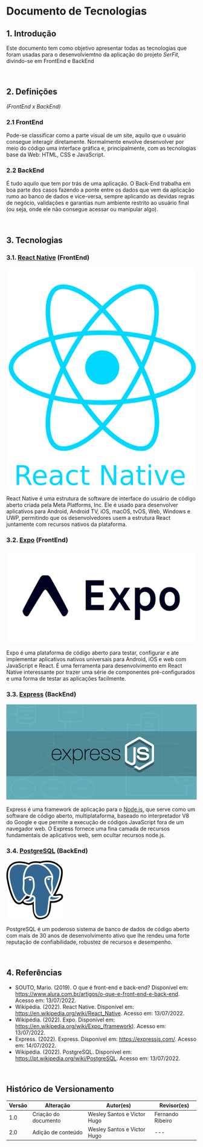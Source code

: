 # Documento de Tecnologias

## 1. Introdução
Este documento tem como objetivo apresentar todas as tecnologias que foram usadas para o desenvolviemtno da aplicação do projeto *SerFit*, divindo-se em FrontEnd e BackEnd

<br>

## 2. Definições
*(FrontEnd x BackEnd)*

### 2.1 FrontEnd
Pode-se classificar como a parte visual de um site, aquilo que o usuário consegue interagir diretamente. Normalmente envolve desenvolver por meio do código uma interface gráfica e, principalmente, com as tecnologias base da Web: HTML, CSS e JavaScript.

### 2.2 BackEnd
É tudo aquilo que tem por trás de uma aplicação. O Back-End trabalha em boa parte dos casos fazendo a ponte entre os dados que vem da aplicação rumo ao banco de dados e vice-versa, sempre aplicando as devidas regras de negócio, validações e garantias num ambiente restrito ao usuário final (ou seja, onde ele não consegue acessar ou manipular algo).

<br>

## 3. Tecnologias

### 3.1. [React Native](https://reactnative.dev/) (FrontEnd)

![alt text](../../assets/diagrama-de-tecnologias/ReactNative.webp)


React Native é uma estrutura de software de interface do usuário de código aberto criada pela Meta Platforms, Inc. Ele é usado para desenvolver aplicativos para Android, Android TV, iOS, macOS, tvOS, Web, Windows e UWP, permitindo que os desenvolvedores usem a estrutura React juntamente com recursos nativos da plataforma.

### 3.2. [Expo](https://expo.dev/) (FrontEnd)

![alt text](../../assets/diagrama-de-tecnologias/Expo.png)

Expo é uma plataforma de código aberto para testar, configurar e ate implementar aplicativos nativos universais para Android, iOS e web com JavaScript e React. É uma ferramenta para desenvolvimento em React Native interessante por trazer uma série de componentes pré-configurados e uma forma de testar as aplicações facilmente.

### 3.3. [Express](https://expressjs.com/pt-br/) (BackEnd)

![alt text](../../assets/diagrama-de-tecnologias/Express.png)

Express é uma framework de aplicação para o [Node.js](https://nodejs.org/en/), que serve como um software de código aberto, multiplataforma, baseado no interpretador V8 do Google e que permite a execução de códigos JavaScript fora de um navegador web. O Express fornece uma fina camada de recursos fundamentais de aplicativos web, sem ocultar recursos node.js.

### 3.4. [PostgreSQL](https://www.postgresql.org/) (BackEnd)

![alt text](../../assets/diagrama-de-tecnologias/PostgreSQL.png)

PostgreSQL é um poderoso sistema de banco de dados de código aberto com mais de 30 anos de desenvolvimento ativo que lhe rendeu uma forte reputação de confiabilidade, robustez de recursos e desempenho.

<br>

## 4. Referências
* SOUTO, Mario. (2019). O que é front-end e back-end? Disponível em: https://www.alura.com.br/artigos/o-que-e-front-end-e-back-end. Acesso em: 13/07/2022.
* Wikipédia. (2022). React Native. Disponível em: https://en.wikipedia.org/wiki/React_Native. Acesso em: 13/07/2022.
* Wikipédia. (2022). Expo. Disponível em: https://en.wikipedia.org/wiki/Expo_(framework). Acesso em: 13/07/2022.
* Express. (2022). Express. Disponível em: https://expressjs.com/. Acesso em: 14/07/2022.
* Wikipédia. (2022). PostgreSQL. Disponível em: https://pt.wikipedia.org/wiki/PostgreSQL. Acesso em: 13/07/2022.

<br>

## Histórico de Versionamento

| Versão | Alteração            | Autor(es)       | Revisor(es) |
| ------ | -------------------- | --------------- | ----------- |
| 1.0    | Criação do documento | Wesley Santos e Victor Hugo| Fernando Ribeiro         |
| 2.0    | Adição de conteúdo | Wesley Santos e Victor Hugo | ---         |